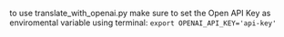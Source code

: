 to use translate_with_openai.py make sure to set the Open API Key as enviromental variable using terminal:
```export OPENAI_API_KEY='api-key'```